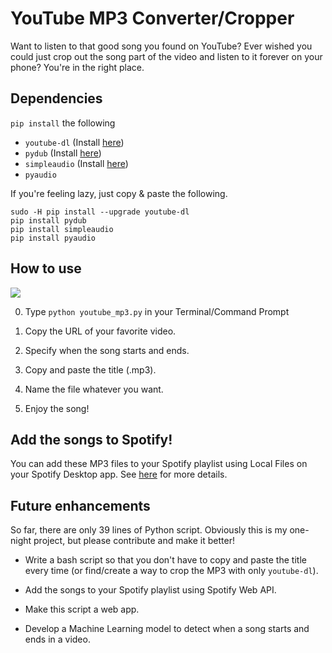 # YouTube MP3 Converter/Cropper

Want to listen to that good song you found on YouTube? Ever wished you could just crop out the song part of the video and listen to it forever on your phone? You're in the right place.

## Dependencies

`pip install` the following

- `youtube-dl` (Install [here](https://github.com/ytdl-org/youtube-dl#installation))
- `pydub` (Install [here](https://github.com/jiaaro/pydub#installation))
- `simpleaudio` (Install [here](https://simpleaudio.readthedocs.io/en/latest/installation.html))
- `pyaudio`

If you're feeling lazy, just copy & paste the following.

```
sudo -H pip install --upgrade youtube-dl
pip install pydub
pip install simpleaudio
pip install pyaudio
```

## How to use

![](https://media.giphy.com/media/db4aSg19d4aI8RJnuI/giphy.gif)

0. Type `python youtube_mp3.py` in your Terminal/Command Prompt

1. Copy the URL of your favorite video.

2. Specify when the song starts and ends.

3. Copy and paste the title (.mp3).

4. Name the file whatever you want.

5. Enjoy the song!

## Add the songs to Spotify!

You can add these MP3 files to your Spotify playlist using Local Files on your Spotify Desktop app. See [here](https://support.spotify.com/us/using_spotify/features/listen-to-local-files/) for more details.

## Future enhancements

So far, there are only 39 lines of Python script. Obviously this is my one-night project, but please contribute and make it better!

- Write a bash script so that you don't have to copy and paste the title every time (or find/create a way to crop the MP3 with only `youtube-dl`).

- Add the songs to your Spotify playlist using Spotify Web API.

- Make this script a web app.

- Develop a Machine Learning model to detect when a song starts and ends in a video.
